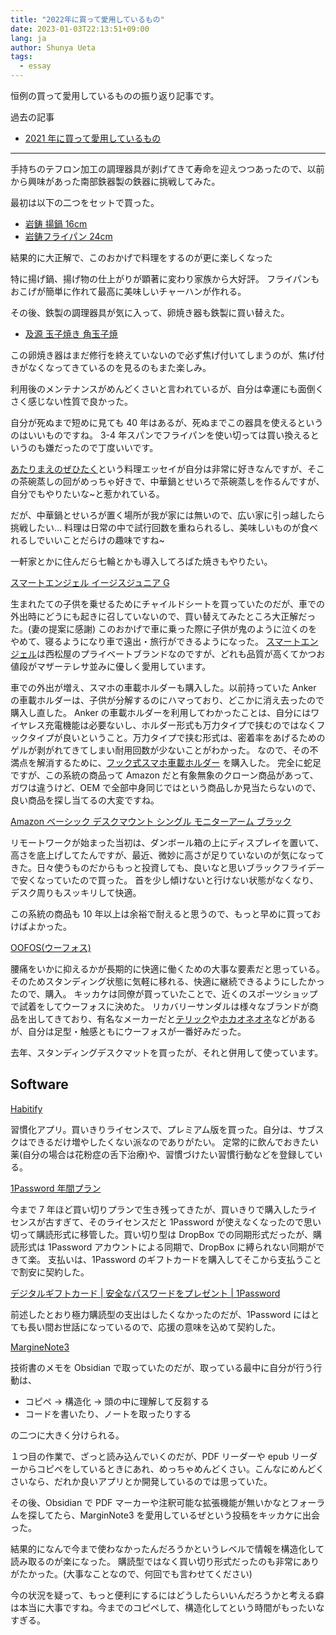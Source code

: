 ```yaml
---
title: "2022年に買って愛用しているもの"
date: 2023-01-03T22:13:51+09:00
lang: ja
author: Shunya Ueta
tags:
  - essay
---
```


恒例の買って愛用しているものの振り返り記事です。

過去の記事

- [2021 年に買って愛用しているもの](/posts/2022-01-07/)

---

手持ちのテフロン加工の調理器具が剥げてきて寿命を迎えつつあったので、以前から興味があった南部鉄器製の鉄器に挑戦してみた。

最初は以下の二つをセットで買った。

- [岩鋳 揚鍋 16cm](https://amzn.to/3VyojF2)
- [岩鋳フライパン 24cm](https://amzn.to/3vv1uaD)

結果的に大正解で、このおかげで料理をするのが更に楽しくなった

特に揚げ鍋、揚げ物の仕上がりが顕著に変わり家族から大好評。
フライパンもおこげが簡単に作れて最高に美味しいチャーハンが作れる。

その後、鉄製の調理器具が気に入って、卵焼き器も鉄製に買い替えた。

- [及源 玉子焼き 角玉子焼](https://amzn.to/3jOjRoE)

この卵焼き器はまだ修行を終えていないので必ず焦げ付いてしまうのが、焦げ付きがなくなってきているのを見るのもまた楽しみ。

利用後のメンテナンスがめんどくさいと言われているが、自分は幸運にも面倒くさく感じない性質で良かった。

自分が死ぬまで短めに見ても 40 年はあるが、死ぬまでこの器具を使えるというのはいいものですね。
3-4 年スパンでフライパンを使い切っては買い換えるというのも嫌だったので丁度いいです。

[あたりまえのぜひたく](https://amzn.to/3VCC3yI)という料理エッセイが自分は非常に好きなんですが、そこの茶碗蒸しの回がめっちゃ好きで、中華鍋とせいろで茶碗蒸しを作るんですが、自分でもやりたいな~と惹かれている。

だが、中華鍋とせいろが置く場所が我が家には無いので、広い家に引っ越したら挑戦したい... 料理は日常の中で試行回数を重ねられるし、美味しいものが食べれるしでいいことだらけの趣味ですね~

一軒家とかに住んだら七輪とかも導入してろばた焼きもやりたい。

[スマートエンジェル イージスジュニア G](https://ca-sansho.co.jp/product/b-5009/)

生まれたての子供を乗せるためにチャイルドシートを買っていたのだが、車での外出時にどうにも起きに召していないので、買い替えてみたところ大正解だった。(妻の提案に感謝)
このおかげで車に乗った際に子供が鬼のように泣くのをやめて、寝るようになり車で遠出・旅行ができるようになった。
[スマートエンジェル](https://www.24028.jp/smartangel/)は西松屋のプライベートブランドなのですが、どれも品質が高くてかつお値段がマザーテレサ並みに優しく愛用しています。

車での外出が増え、スマホの車載ホルダーも購入した。以前持っていた Anker の車載ホルダーは、子供が分解するのにハマっており、どこかに消え去ったので購入し直した。
Anker の車載ホルダーを利用してわかったことは、自分にはワイヤレス充電機能は必要ないし、ホルダー形式も万力タイプで挟むのではなくフックタイプが良いということ。万力タイプで挟む形式は、密着率をあげるためのゲルが剥がれてきてしまい耐用回数が少ないことがわかった。
なので、その不満点を解消するために、[フック式スマホ車載ホルダー](https://amzn.to/3jM53Xy) を購入した。
完全に蛇足ですが、この系統の商品って Amazon だと有象無象のクローン商品があって、ガワは違うけど、OEM で全部中身同じではという商品しか見当たらないので、良い商品を探し当てるの大変ですね。

[Amazon ベーシック デスクマウント シングル モニターアーム ブラック](https://amzn.to/3vxmptW)

リモートワークが始まった当初は、ダンボール箱の上にディスプレイを置いて、高さを底上げしてたんですが、最近、微妙に高さが足りていないのが気になってきた。日々使うものだからもっと投資しても、良いなと思いブラックフライデーで安くなっていたので買った。
首を少し傾けないと行けない状態がなくなり、デスク周りもスッキリして快適。

この系統の商品も 10 年以上は余裕で耐えると思うので、もっと早めに買っておけばよかった。

[OOFOS(ウーフォス)](https://amzn.to/3i4TD0z)

腰痛をいかに抑えるかが長期的に快適に働くための大事な要素だと思っている。
そのためスタンディング状態に気軽に移れる、快適に継続できるようにしたかったので、購入。
キッカケは同僚が買っていたことで、近くのスポーツショップで試着をしてウーフォスに決めた。
リカバリーサンダルは様々なブランドが商品を出してきており、有名なメーカーだと[テリック](https://amzn.to/3Z5oKtp)や[ホカオネオネ](https://amzn.to/3i4TQ3R)などがあるが、自分は足型・触感ともにウーフォスが一番好みだった。

去年、スタンディングデスクマットを買ったが、それと併用して使っています。

## Software

[Habitify](https://www.habitify.me/)

習慣化アプリ。買いきりライセンスで、プレミアム版を買った。自分は、サブスクはできるだけ増やしたくない派なのでありがたい。
定常的に飲んでおきたい薬(自分の場合は花粉症の舌下治療)や、習慣づけたい習慣行動などを登録している。

[1Password 年間プラン](https://1password.com/jp/sign-up/)

今まで 7 年ほど買い切りプランで生き残ってきたが、買いきりで購入したライセンスが古すぎて、そのライセンスだと 1Password が使えなくなったので思い切って購読形式に移管した。買い切り型は DropBox での同期形式だったが、購読形式は 1Password アカウントによる同期で、DropBox に縛られない同期ができて楽。
支払いは、1Password のギフトカードを購入してそこから支払うことで割安に契約した。

[デジタルギフトカード \| 安全なパスワードをプレゼント \| 1Password](https://1password.com/jp/giftcards/)

前述したとおり極力購読型の支出はしたくなかったのだが、1Password にはとても長い間お世話になっているので、応援の意味を込めて契約した。

[MargineNote3](https://www.marginnote.com/)

技術書のメモを Obsidian で取っていたのだが、取っている最中に自分が行う行動は、

- コピペ → 構造化 → 頭の中に理解して反芻する
- コードを書いたり、ノートを取ったりする

の二つに大きく分けられる。

１つ目の作業で、ざっと読み込んでいくのだが、PDF リーダーや epub リーダーからコピペをしているときにあれ、めっちゃめんどくさい。こんなにめんどくさいなら、だれか良いアプリとか開発しているのでは思っていた。

その後、Obsidian で PDF マーカーや注釈可能な拡張機能が無いかなとフォーラムを探してたら、MarginNote3 を愛用しているぜという投稿をキッカケに出会った。

結果的になんで今まで使わなかったんだろうかというレベルで情報を構造化して読み取るのが楽になった。
購読型ではなく買い切り形式だったのも非常にありがたかった。(大事なことなので、何回でも言わせてください)

今の状況を疑って、もっと便利にするにはどうしたらいいんだろうかと考える癖は本当に大事ですね。今までのコピペして、構造化してという時間がもったいなすぎる。
